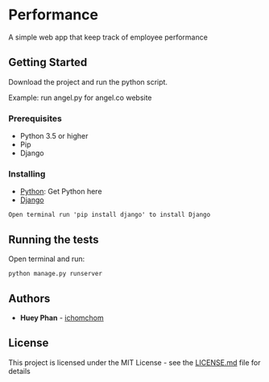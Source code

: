 # Performance

A simple web app that keep track of employee performance

## Getting Started

Download the project and run the python script.

Example: run angel.py for angel.co website

### Prerequisites

* Python 3.5 or higher
* Pip
* Django

### Installing

* [Python](https://www.python.org/downloads/): Get Python here
* [Django](https://www.djangoproject.com/)
```
Open terminal run 'pip install django' to install Django
```

## Running the tests

Open terminal and run:
```
python manage.py runserver
```


## Authors

* **Huey Phan** - [ichomchom](https://github.com/ichomchom)


## License

This project is licensed under the MIT License - see the [LICENSE.md](LICENSE.md) file for details

